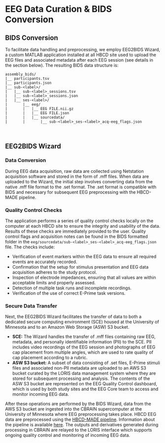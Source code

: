 # EEG Data Curation & BIDS Conversion
## BIDS Conversion
To facilitate data handling and preprocessing, we employ EEG2BIDS Wizard, a custom MATLAB application installed at all HBCD site used to upload the EEG files and associated metadata after each EEG session (see details in the section below). The resulting BIDS data structure is: 
```
assembly_bids/ 
|__ participants.tsv
|__ participants.json 
|__ sub-<label>/
|   |__ sub-<label>_sessions.tsv
|   |__ sub-<label>_sessions.json
|   |__ ses-<label>/
|       |__ eeg/
|       |   |__ EEG FILE.nii.gz
|       |   |__ EEG FILE.json
|       |   |__ sourcedata/
|       |       |__ sub-<label>_ses-<label>_acq-eeg_flags.json
```
<br>

## EEG2BIDS Wizard
### Data Conversion
During EEG data acquisition, raw data are collected using Netstation acquisition software and stored in the form of .mff files. When data are uploaded to the Wizard, the initial step involves converting data from the native .mff file format to the .set format. The .set format is compatible with BIDS and necessary for subsequent EEG preprocessing with the HBCD-MADE pipeline.  

### Quality Control Checks
The application performs a series of quality control checks locally on the computer at each HBCD site to ensure the integrity and usability of the data. Results of these checks are immediately provided to the user. Quality control flags and acquisition notes can be found in the BIDS formatted folder in the `eeg/sourcedata/sub-<label>_ses-<label>_acq-eeg_flags.json` file. The checks include: 

   * Verification of event markers within the EEG data to ensure all required events are accurately recorded.  
   * Confirmation that the setup for stimulus presentation and EEG data acquisition adheres to the study protocol.  
   * Inspection of electrode impedances, ensuring that all values are within acceptable limits and properly assessed.  
   * Detection of multiple task runs and incomplete recordings.  
   * Verification of the use of correct E-Prime task versions.  

### Secure Data Transfer
Next, the EEG2BIDS Wizard facilitates the transfer of data to both a dedicated secure computing environment (SCE) housed at the University of Minnesota and to an Amazon Web Storage (ASW) S3 bucket.  

   * **SCE:** The Wizard handles the transfer of .mff files containing raw EEG, metadata, and personally identifiable information (PII) to the SCE. PII includes video recordings of the EEG session and photographs of EEG cap placement from multiple angles, which are used to rate quality of cap placement according to a rubric.  
   * **ASW S3 bucket:** A subset of data consisting of .set files, E-Prime stimuli files and associated non-PII metadata are uploaded to an AWS S3 bucket curated by the LORIS data management system where they are stored for subsequent processing and analysis. The contents of the ASW S3 bucket are represented on the EEG Quality Control dashboard, which is used by both study sites and the EEG Core team to access and monitor incoming EEG data.

After these operations are performed by the BIDS Wizard, data from the AWS S3 bucket are ingested into the CBRAIN supercomputer at the University of Minnesota where EEG preprocessing takes place. HBCD EEG data are preprocessed using the [HBCD-MADE pipeline](https://github.com/DCAN-Labs/HBCD-MADE). Information about the pipeline is available [here](https://docs-hbcd-made.readthedocs.io/en/latest/index.html). The outputs and derivatives generated during processing in CBRAIN are relayed to the LORIS interface which supports ongoing quality control and monitoring of incoming EEG data. 